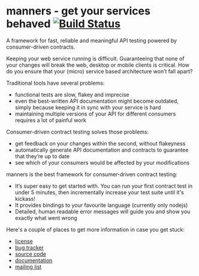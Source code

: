 # manners - get your services behaved [![Build Status](https://travis-ci.org/mannersio/manners.svg?branch=master)](https://travis-ci.org/mannersio/manners)

A framework for fast, reliable and meaningful API testing powered by consumer-driven contracts.

Keeping your web service running is difficult. Guaranteeing that none of your changes will break the web, desktop or mobile clients is critical. How do you ensure that your (micro) service based architecture won’t fall apart?

Traditional tools have several problems:

- functional tests are slow, flakey and imprecise
- even the best-written API documentation might become outdated, simply because keeping it in sync with your service is hard
- maintaining multiple versions of your API for different consumers requires a lot of painful work


Consumer-driven contract testing solves those problems:

- get feedback on your changes within the second, without  flakeyness
- automatically generate API documentation and contracts to guarantee that they’re up to date
- see which of your consumers would be affected by your modifications

manners is the best framework for consumer-driven contract testing:

- It’s super easy to get started with. You can run your first contract test in under 5 minutes, then incrementally increase your test suite until it's kickass!
- It provides bindings to your favourite language (currently only nodejs)
- Detailed, human readable error messages will guide you and show you exactly what went wrong

Here's a couple of places to get more information in case you get stuck:

- [license](https://github.com/mannersio/manners/blob/master/LICENSE)
- [bug tracker](https://github.com/mannersio/manners/issues)
- [source code](https://github.com/mannersio/manners)
- [documentation](https://github.com/mannersio/manners/wiki)
- [mailing list](https://groups.google.com/forum/#!forum/manners-contract-testing)
